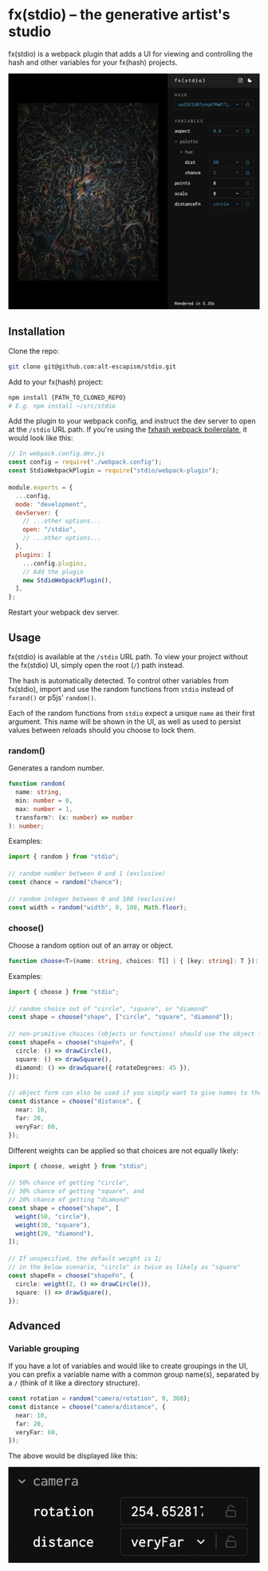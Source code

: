 # fx(stdio) – the generative artist's studio

fx(stdio) is a webpack plugin that adds a UI for viewing and controlling
the hash and other variables for your fx(hash) projects.

![stdio overview](static/stdio-overview.png)

## Installation

Clone the repo:

```bash
git clone git@github.com:alt-escapism/stdio.git
```

Add to your fx(hash) project:

```bash
npm install {PATH_TO_CLONED_REPO}
# E.g. npm install ~/src/stdio
```

Add the plugin to your webpack config, and instruct the dev server to open at
the `/stdio` URL path. If you're using the [fxhash webpack boilerplate](https://github.com/fxhash/fxhash-webpack-boilerplate), it would look like this:

```js
// In webpack.config.dev.js
const config = require("./webpack.config");
const StdioWebpackPlugin = require("stdio/webpack-plugin");

module.exports = {
  ...config,
  mode: "development",
  devServer: {
    // ...other options...
    open: "/stdio",
    // ...other options...
  },
  plugins: [
    ...config.plugins,
    // Add the plugin
    new StdioWebpackPlugin(),
  ],
};
```

Restart your webpack dev server.

## Usage

fx(stdio) is available at the `/stdio` URL path. To view your project without
the fx(stdio) UI, simply open the root (`/`) path instead.

The hash is automatically detected. To control other variables from fx(stdio),
import and use the random functions from `stdio` instead of `fxrand()` or p5js'
`random()`.

Each of the random functions from `stdio` expect a unique `name` as their first
argument. This name will be shown in the UI, as well as used to persist values
between reloads should you choose to lock them.

### random()

Generates a random number.

```ts
function random(
  name: string,
  min: number = 0,
  max: number = 1,
  transform?: (x: number) => number
): number;
```

Examples:

```ts
import { random } from "stdio";

// random number between 0 and 1 (exclusive)
const chance = random("chance");

// random integer between 0 and 100 (exclusive)
const width = random("width", 0, 100, Math.floor);
```

### choose()

Choose a random option out of an array or object.

```ts
function choose<T>(name: string, choices: T[] | { [key: string]: T }): T;
```

Examples:

```ts
import { choose } from "stdio";

// random choice out of "circle", "square", or "diamond"
const shape = choose("shape", ["circle", "square", "diamond"]);

// non-primitive choices (objects or functions) should use the object form
const shapeFn = choose("shapeFn", {
  circle: () => drawCircle(),
  square: () => drawSquare(),
  diamond: () => drawSquare({ rotateDegrees: 45 }),
});

// object form can also be used if you simply want to give names to the choices
const distance = choose("distance", {
  near: 10,
  far: 20,
  veryFar: 60,
});
```

Different weights can be applied so that choices are not equally likely:

```ts
import { choose, weight } from "stdio";

// 50% chance of getting "circle",
// 30% chance of getting "square", and
// 20% chance of getting "diamond"
const shape = choose("shape", [
  weight(50, "circle"),
  weight(30, "square"),
  weight(20, "diamond"),
]);

// If unspecified, the default weight is 1;
// in the below scenario, "circle" is twice as likely as "square"
const shapeFn = choose("shapeFn", {
  circle: weight(2, () => drawCircle()),
  square: () => drawSquare(),
});
```

## Advanced

### Variable grouping

If you have a lot of variables and would like to create groupings in the UI,
you can prefix a variable name with a common group name(s), separated by a `/`
(think of it like a directory structure).

```ts
const rotation = random("camera/rotation", 0, 360);
const distance = choose("camera/distance", {
  near: 10,
  far: 20,
  veryFar: 60,
});
```

The above would be displayed like this:

![grouping example](static/grouping-example.png)
